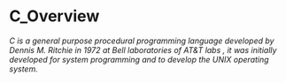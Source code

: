 # C_Overview

*C is a general purpose procedural programming language developed by Dennis M. Ritchie in 1972 at Bell laboratories of AT&T labs , it was initially developed for system programming and to develop the UNIX operating system.*